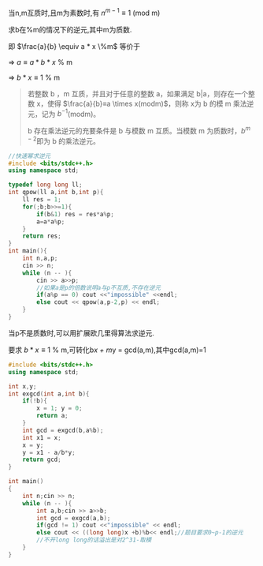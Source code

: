 当n,m互质时,且m为素数时,有 $n^{m-1} \equiv 1$ (mod m)

求b在%m的情况下的逆元,其中m为质数.

即 $\frac{a}{b} \equiv a * x \%m$ 等价于

=> $a \equiv a*b *x %m$  % m

=>  $b * x \equiv 1$ % m

> 若整数 b ，m 互质，并且对于任意的整数 a，如果满足 b|a，则存在一个整数 x，使得 $\frac{a}{b}≡a \times x(modm)$，则称 x为 b 的模 m 乘法逆元，记为 $b^{−1}$(modm)。
>
> b 存在乘法逆元的充要条件是 b 与模数 m 互质。当模数 m 为质数时，$b^{m−2}$即为 b 的乘法逆元。

```c++
//快速幂求逆元
#include <bits/stdc++.h>
using namespace std;

typedef long long ll;
int qpow(ll a,int b,int p){
    ll res = 1;
    for(;b;b>>=1){
        if(b&1) res = res*a%p;
        a=a*a%p;
    }
    return res;
}
int main(){
    int n,a,p;
    cin >> n;
    while (n -- ){
        cin >> a>>p;
        //如果a是p的倍数说明a与p不互质,不存在逆元
        if(a%p == 0) cout <<"impossible" <<endl;
        else cout << qpow(a,p-2,p) << endl;
    }
}

```

当p不是质数时,可以用扩展欧几里得算法求逆元.

要求   $b * x \equiv 1$ % m,可转化b*x + m*y = gcd(a,m),其中gcd(a,m)=1

```c++
#include <bits/stdc++.h>
using namespace std;

int x,y;
int exgcd(int a,int b){
    if(!b){
        x = 1; y = 0;
        return a;
    }
    int gcd = exgcd(b,a%b);
    int x1 = x;
    x = y;
    y = x1 - a/b*y;
    return gcd;
}

int main()
{
    int n;cin >> n;
    while (n -- ){
        int a,b;cin >> a>>b;
        int gcd = exgcd(a,b);
        if(gcd != 1) cout <<"impossible" << endl;
        else cout << ((long long)x +b)%b<< endl;//题目要求0~p-1的逆元
        //不开long long的话溢出是对2^31-取模
    }
}
```

